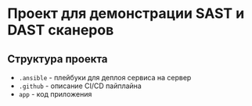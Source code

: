 # Проект для демонстрации SAST и DAST сканеров

## Структура проекта

* `.ansible` - плейбуки для деплоя сервиса на сервер
* `.github` - описание CI/CD пайплайна
* `app` - код приложения
